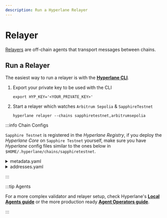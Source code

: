 ```yaml
---
description: Run a Hyperlane Relayer
---
```

# Relayer

[Relayers][relayer] are off-chain agents that transport messages between chains.

[relayer]: https://docs.hyperlane.xyz/docs/protocol/agents/relayer

## Run a Relayer

The easiest way to run a relayer is with the **[Hyperlane CLI]**.

[Hyperlane CLI]: https://docs.hyperlane.xyz/docs/reference/developer-tools/cli

1. Export your private key to be used with the CLI

    ```shell
    export HYP_KEY='<YOUR_PRIVATE_KEY>'
    ```
2. Start a relayer which watches `Arbitrum Sepolia` & `SapphireTestnet`

    ```shell
    hyperlane relayer --chains sapphiretestnet,arbitrumsepolia
    ```

:::info Chain Configs

`Sapphire Testnet` is registered in the *Hyperlane Registry*, if you deploy
the *Hyperlane Core* on `Sapphire Testnet` yourself, make sure you have
*Hyperlane* config files similar to the ones below in
`$HOME/.hyperlane/chains/sapphiretestnet`.

<details>
  <summary> metadata.yaml </summary>
    ```yaml
    # yaml-language-server: $schema=../schema.json
    blockExplorers:
      - apiUrl: https://nexus.oasis.io/v1/
        family: other
        name: Oasis Explorer
        url: https://explorer.oasis.io/testnet/sapphire
    chainId: 23295
    displayName: Sapphire Testnet
    domainId: 23295
    isTestnet: true
    name: sapphiretestnet
    nativeToken:
      decimals: 18
      name: TEST
      symbol: TEST
    protocol: ethereum
    rpcUrls:
      - http: https://testnet.sapphire.oasis.io
    technicalStack: other
    ```
</details>
 <details>
  <summary> addresses.yaml </summary>
    ```yaml
    domainRoutingIsmFactory: "0x3497967f8E5041f486eC559E6B760d8f051A034C"
    interchainAccountIsm: "0xD84DE931A0EDA06Af3944a4e9933c24f3B56DCaC"
    interchainAccountRouter: "0xFdca43771912CE5F5B4D869B0c05df0b6eF8aEFc"
    mailbox: "0x79d3ECb26619B968A68CE9337DfE016aeA471435"
    proxyAdmin: "0x5Ed8004e3352df333901b0B2E98Bd98C3B4AA59A"
    staticAggregationHookFactory: "0x212c232Ee07E187CF9b4497A30A3a4D034aAC4D6"
    staticAggregationIsmFactory: "0xE25A539AdCa1Aac56549997f2bB88272c5D9498c"
    staticMerkleRootMultisigIsmFactory: "0x9851EC4C62943E9974370E87E93CE552abE7705E"
    staticMerkleRootWeightedMultisigIsmFactory: "0x688dE6d0aBcb60a711f149c274014c865446b49D"
    staticMessageIdMultisigIsmFactory: "0xFE0937b1369Bbba59211c4119B91984FF450ccf1"
    staticMessageIdWeightedMultisigIsmFactory: "0x1de05675c8cd512A30c17Ea0a3491d74eF290994"
    testRecipient: "0x7bf548104F8f500C563Aa6DC7FbF3b1ad93E4E03"
    validatorAnnounce: "0xB119f96a106919489b6495128f30e7088e55B05c"
    ```
</details>

:::

:::tip Agents

For a more complex validator and relayer setup, check Hyperlane's **[Local Agents guide]**
or the more production ready **[Agent Operators guide]**.

:::

[Local Agents guide]: https://docs.hyperlane.xyz/docs/guides/deploy-hyperlane-local-agents
[Agent Operators guide]: https://docs.hyperlane.xyz/docs/operate/overview-agents
